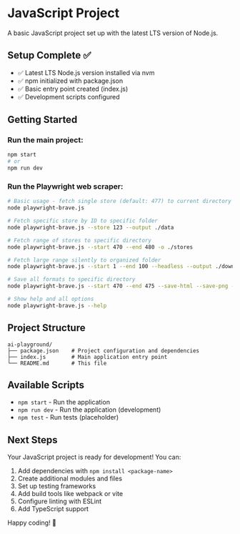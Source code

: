 # JavaScript Project

A basic JavaScript project set up with the latest LTS version of Node.js.

## Setup Complete ✅

- ✅ Latest LTS Node.js version installed via nvm
- ✅ npm initialized with package.json
- ✅ Basic entry point created (index.js)
- ✅ Development scripts configured

## Getting Started

### Run the main project:
```bash
npm start
# or
npm run dev
```

### Run the Playwright web scraper:
```bash
# Basic usage - fetch single store (default: 477) to current directory
node playwright-brave.js

# Fetch specific store by ID to specific folder
node playwright-brave.js --store 123 --output ./data

# Fetch range of stores to specific directory
node playwright-brave.js --start 470 --end 480 -o ./stores

# Fetch large range silently to organized folder
node playwright-brave.js --start 1 --end 100 --headless --output ./downloads

# Save all formats to specific directory
node playwright-brave.js --start 470 --end 475 --save-html --save-png --output ./complete-data

# Show help and all options
node playwright-brave.js --help
```

## Project Structure

```
ai-playground/
├── package.json    # Project configuration and dependencies
├── index.js        # Main application entry point
└── README.md       # This file
```

## Available Scripts

- `npm start` - Run the application
- `npm run dev` - Run the application (development)
- `npm test` - Run tests (placeholder)

## Next Steps

Your JavaScript project is ready for development! You can:

1. Add dependencies with `npm install <package-name>`
2. Create additional modules and files
3. Set up testing frameworks
4. Add build tools like webpack or vite
5. Configure linting with ESLint
6. Add TypeScript support

Happy coding! 🚀

